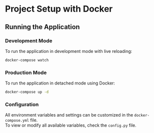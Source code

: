 # Project Setup with Docker

## Running the Application

### Development Mode
To run the application in development mode with live reloading:
```bash
docker-compose watch
```

### Production Mode
To run the application in detached mode using Docker:
```bash
docker-compose up -d
```

### Configuration
All environment variables and settings can be customized in the `docker-compose.yml` file.  
To view or modify all available variables, check the `config.py` file.
